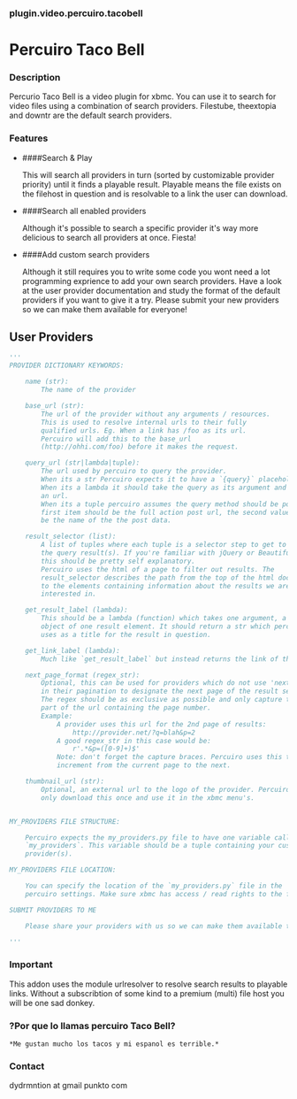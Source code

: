 ### plugin.video.percuiro.tacobell
# Percuiro Taco Bell


### Description

Percurio Taco Bell is a video plugin for xbmc. You can use it to search for
video files using a combination of search providers.
Filestube, theextopia and downtr are the default search providers.


### Features

- ####Search & Play

  This will search all providers in turn (sorted by customizable provider
  priority) until it finds a playable result. Playable means the file exists
  on the filehost in question and is resolvable to a link the user can
  download.

- ####Search all enabled providers

  Although it's possible to search a specific provider it's way more
  delicious to search all providers at once. Fiesta!

- ####Add custom search providers

  Although it still requires you to write some code you wont need a lot programming exprience
  to add your own search providers. Have a look at the user provider documentation and study 
  the format of the default providers if you want to give it a try. Please submit your
  new providers so we can make them available for everyone!


## User Providers

```python
'''
PROVIDER DICTIONARY KEYWORDS:

    name (str):
        The name of the provider

    base_url (str):
        The url of the provider without any arguments / resources.
        This is used to resolve internal urls to their fully
        qualified urls. Eg. When a link has /foo as its url.
        Percuiro will add this to the base_url
        (http://ohhi.com/foo) before it makes the request.

    query_url (str|lambda|tuple):
        The url used by percuiro to query the provider.
        When its a str Percuiro expects it to have a `{query}` placeholder.
        When its a lambda it should take the query as its argument and return
        an url.
        When its a tuple percuiro assumes the query method should be post. Its'
        first item should be the full action post url, the second value should
        be the name of the the post data.

    result_selector (list):
        A list of tuples where each tuple is a selector step to get to
        the query result(s). If you're familiar with jQuery or BeautifulSoup
        this should be pretty self explanatory.
        Percuiro uses the html of a page to filter out results. The
        result_selector describes the path from the top of the html document
        to the elements containing information about the results we are
        interested in.

    get_result_label (lambda):
        This should be a lambda (function) which takes one argument, a soup
        object of one result element. It should return a str which percuiro
        uses as a title for the result in question.

    get_link_label (lambda):
        Much like `get_result_label` but instead returns the link of the result.

    next_page_format (regex_str):
        Optional, this can be used for providers which do not use 'next'
        in their pagination to designate the next page of the result set.
        The regex should be as exclusive as possible and only capture the
        part of the url containing the page number.
        Example:
            A provider uses this url for the 2nd page of results:
                http://provider.net/?q=blah&p=2
            A good regex_str in this case would be:
                r'.*&p=([0-9]+)$'
            Note: don't forget the capture braces. Percuiro uses this to
            increment from the current page to the next.

    thumbnail_url (str):
        Optional, an external url to the logo of the provider. Percuiro will
        only download this once and use it in the xbmc menu's.


MY_PROVIDERS FILE STRUCTURE:

    Percuiro expects the my_providers.py file to have one variable called
    `my_providers`. This variable should be a tuple containing your customo
    provider(s).

MY_PROVIDERS FILE LOCATION:

    You can specify the location of the `my_providers.py` file in the
    percuiro settings. Make sure xbmc has access / read rights to the file.

SUBMIT PROVIDERS TO ME

    Please share your providers with us so we can make them available to everyone!

'''
```

### Important

This addon uses the module urlresolver to resolve search results to playable links. Without a subscribtion
of some kind to a premium (multi) file host you will be one sad donkey.

### ?Por que lo llamas percuiro Taco Bell?

    *Me gustan mucho los tacos y mi espanol es terrible.*

### Contact

dydrmntion at gmail punkto com
